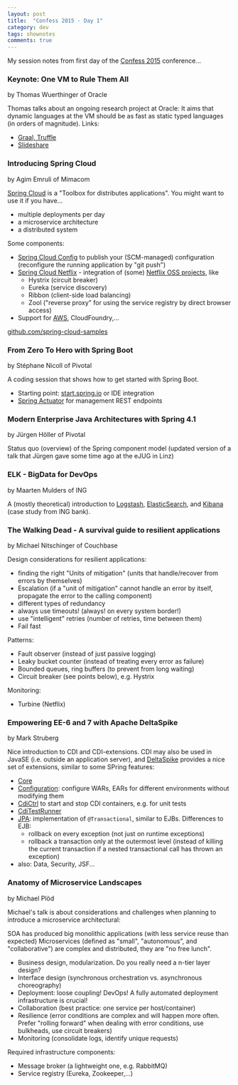 ```yaml
---
layout: post
title:  "Confess 2015 - Day 1"
category: dev
tags: shownotes
comments: true
---
```


My session notes from first day of the [Confess 2015](http://2015.con-fess.com/) conference...

### Keynote: One VM to Rule Them All
by Thomas Wuerthinger of Oracle

Thomas talks about an ongoing research project at Oracle: It aims that dynamic languages at the VM should be as fast as static typed languages (in orders of magnitude).
Links:
* [Graal, Truffle](http://openjdk.java.net/projects/graal/)
* [Slideshare](http://de.slideshare.net/ThomasWuerthinger/graal-truffle-ethdec2013)


### Introducing Spring Cloud
by Agim Emruli of Mimacom

[Spring Cloud](http://projects.spring.io/spring-cloud/) is a "Toolbox for distributes applications".
You might want to use it if you have...

* multiple deployments per day
* a microservice architecture
* a distributed system

Some components:

* [Spring Cloud Config](http://cloud.spring.io/spring-cloud-config/) to publish your (SCM-managed) configuration (reconfigure the running application by "git push")
* [Spring Cloud Netflix](http://cloud.spring.io/spring-cloud-netflix) - integration of (some) [Netflix OSS projects](http://netflix.github.io/), like
    * Hystrix (circuit breaker)
    * Eureka (service discovery)
    * Ribbon (client-side load balancing)
    * Zool ("reverse proxy" for using the service registry by direct browser access)
* Support for [AWS](http://cloud.spring.io/spring-cloud-aws), CloudFoundry,...

[github.com/spring-cloud-samples](https://github.com/spring-cloud-samples)


### From Zero To Hero with Spring Boot
by Stéphane Nicoll of Pivotal

A coding session that shows how to get started with Spring Boot.
* Starting point: [start.spring.io](http://start.spring.io/) or IDE integration
* [Spring Actuator](https://spring.io/guides/gs/actuator-service/) for management REST endpoints


### Modern Enterprise Java Architectures with Spring 4.1
by Jürgen Höller of Pivotal

Status quo (overview) of the Spring component model (updated version of a talk that Jürgen gave some time ago at the eJUG in Linz)


### ELK - BigData for DevOps
by Maarten Mulders of ING

A (mostly theoretical) introduction to [Logstash](http://logstash.net/), [ElasticSearch](https://github.com/elastic/elasticsearch), and [Kibana](https://github.com/elastic/kibana) (case study from ING bank).


### The Walking Dead - A survival guide to resilient applications
by Michael Nitschinger of Couchbase

Design considerations for resilient applications:

* finding the right "Units of mitigation" (units that handle/recover from errors by themselves)
* Escalation (if a "unit of mitigation" cannot handle an error by itself, propagate the error to the calling component)
* different types of redundancy
* always use timeouts! (always! on every system border!)
* use "intelligent" retries (number of retries, time between them)
* Fail fast

Patterns:

* Fault observer (instead of just passive logging)
* Leaky bucket counter (instead of treating every error as failure)
* Bounded queues, ring buffers (to prevent from long waiting)
* Circuit breaker (see points below), e.g. Hystrix

Monitoring:

* Turbine (Netflix)


### Empowering EE-6 and 7 with Apache DeltaSpike
by Mark Struberg

Nice introduction to CDI and CDI-extensions.
CDI may also be used in JavaSE (i.e. outside an application server), and [DeltaSpike](https://deltaspike.apache.org/) provides a nice set of extensions, similar to some SPring features:

* [Core](https://deltaspike.apache.org/documentation/core.html)
* [Configuration](http://deltaspike.apache.org/documentation/configuration.html): configure WARs, EARs for different environments without modifying them
* [CdiCtrl](https://deltaspike.apache.org/documentation/container-control.html) to start and stop CDI containers, e.g. for unit tests
* [CdiTestRunner](http://deltaspike.apache.org/documentation/test-control.html)
* [JPA](http://deltaspike.apache.org/documentation/jpa.html): implementation of `@Transactional`, similar to EJBs. Differences to EJB:
    * rollback on every exception (not just on runtime exceptions)
    * rollback a transaction only at the outermost level (instead of killing the current transaction if a nested transactional call has thrown an exception)
* also: Data, Security, JSF...


### Anatomy of Microservice Landscapes
by Michael Plöd

Michael's talk is about considerations and challenges when planning to introduce a microservice architectural:

SOA has produced big monolithic applications (with less service reuse than expected)
Microservices (defined as "small", "autonomous", and "collaborative") are complex and distributed, they are "no free lunch".

* Business design, modularization. Do you really need a n-tier layer design?
* Interface design (synchronous orchestration vs. asynchronous choreography)
* Deployment: loose coupling! DevOps! A fully automated deployment infrastructure is crucial!
* Collaboration (best practice: one service per host/container)
* Resilience (error conditions are complex and will happen more often. Prefer "rolling forward" when dealing with error conditions, use bulkheads, use circuit breakers)
* Monitoring (consolidate logs, identify unique requests)

Required infrastructure components:
* Message broker (a lightweight one, e.g. RabbitMQ)
* Service registry (Eureka, Zookeeper,...)
